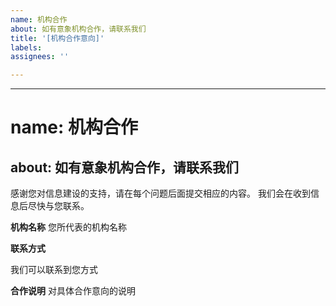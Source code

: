 ```yaml
---
name: 机构合作
about: 如有意象机构合作，请联系我们
title: '[机构合作意向]'
labels: 
assignees: ''

---
```


---
# name: 机构合作
about: 如有意象机构合作，请联系我们
---

感谢您对信息建设的支持，请在每个问题后面提交相应的内容。
我们会在收到信息后尽快与您联系。

**机构名称**
您所代表的机构名称


**联系方式**

我们可以联系到您方式


**合作说明**
对具体合作意向的说明
